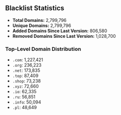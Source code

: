 ## Blacklist Statistics

- **Total Domains:** 2,799,796
- **Unique Domains:** 2,799,796
- **Added Domains Since Last Version:** 806,580
- **Removed Domains Since Last Version:** 1,028,700

### Top-Level Domain Distribution

-  `.com`: 1,227,421
-  `.org`: 236,223
-  `.net`: 173,835
-  `.top`: 87,409
-  `.shop`: 73,238
-  `.xyz`: 72,660
-  `.io`: 62,335
-  `.ru`: 56,851
-  `.info`: 50,094
-  `.pl`: 48,649
